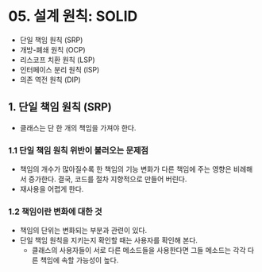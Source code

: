 # 05. 설계 원칙: SOLID
- 단일 책임 원칙 (SRP)
- 개방-폐쇄 원칙 (OCP)
- 리스코프 치환 원칙 (LSP)
- 인터페이스 분리 원칙 (ISP)
- 의존 역전 원칙 (DIP)

## 1. 단일 책임 원칙 (SRP)
- 클래스는 단 한 개의 책임을 가져야 한다.

### 1.1 단일 책임 원칙 위반이 불러오는 문제점
- 책임의 개수가 많아질수록 한 책임의 기능 변화가 다른 책임에 주는 영향은 비례해서 증가한다. 결국, 코드를 절차 지향적으로 만들어 버린다.
- 재사용을 어렵게 한다.

### 1.2 책임이란 변화에 대한 것
- 책임의 단위는 변화되는 부분과 관련이 있다.
- 단일 책임 원칙을 지키는지 확인할 때는 사용자를 확인해 본다.
  - 클래스의 사용자들이 서로 다른 메소드들을 사용한다면 그들 메소드는 각각 다른 책임에 속할 가능성이 높다.
